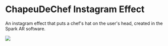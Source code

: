 # ChapeuDeChef Instagram Effect
An instagram effect that puts a chef's hat on the user's head, created in the Spark AR software.

   ![](chefhat.gif)
